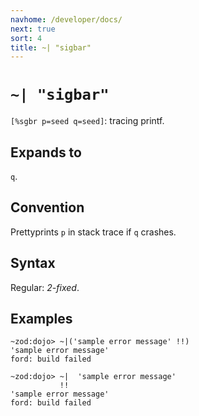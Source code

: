 ```yaml
---
navhome: /developer/docs/
next: true
sort: 4
title: ~| "sigbar"
---
```


# `~| "sigbar"`

`[%sgbr p=seed q=seed]`: tracing printf.

## Expands to

`q`.

## Convention

Prettyprints `p` in stack trace if `q` crashes.

## Syntax

Regular: *2-fixed*.

## Examples

```
~zod:dojo> ~|('sample error message' !!)
'sample error message'
ford: build failed

~zod:dojo> ~|  'sample error message' 
           !!
'sample error message'
ford: build failed
```
